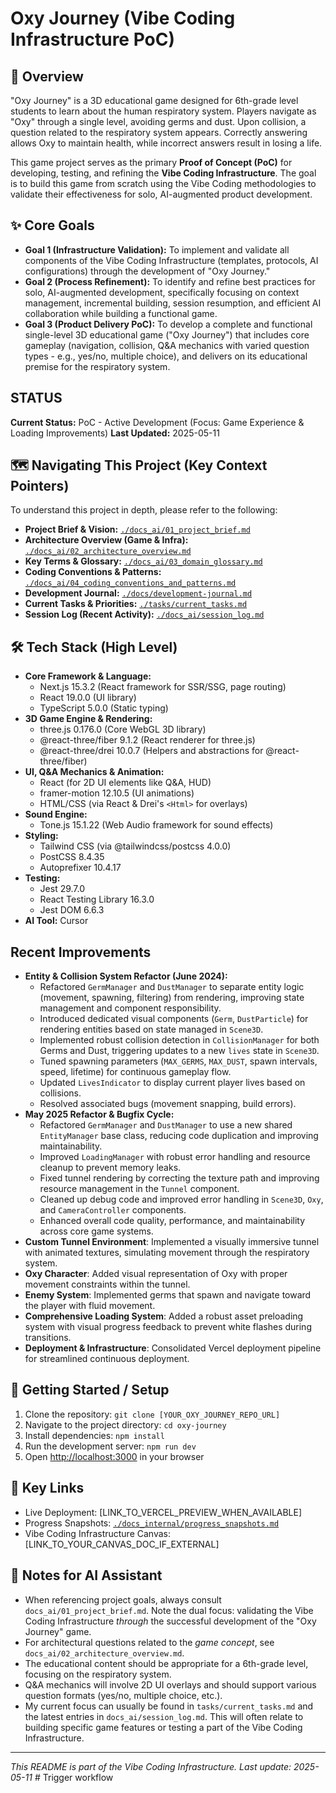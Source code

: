 # Oxy Journey (Vibe Coding Infrastructure PoC)

## 🚀 Overview

"Oxy Journey" is a 3D educational game designed for 6th-grade level students to learn about the human respiratory system. Players navigate as "Oxy" through a single level, avoiding germs and dust. Upon collision, a question related to the respiratory system appears. Correctly answering allows Oxy to maintain health, while incorrect answers result in losing a life.

This game project serves as the primary **Proof of Concept (PoC)** for developing, testing, and refining the **Vibe Coding Infrastructure**. The goal is to build this game from scratch using the Vibe Coding methodologies to validate their effectiveness for solo, AI-augmented product development.

## ✨ Core Goals

-   **Goal 1 (Infrastructure Validation):** To implement and validate all components of the Vibe Coding Infrastructure (templates, protocols, AI configurations) through the development of "Oxy Journey."
-   **Goal 2 (Process Refinement):** To identify and refine best practices for solo, AI-augmented development, specifically focusing on context management, incremental building, session resumption, and efficient AI collaboration while building a functional game.
-   **Goal 3 (Product Delivery PoC):** To develop a complete and functional single-level 3D educational game ("Oxy Journey") that includes core gameplay (navigation, collision, Q&A mechanics with varied question types - e.g., yes/no, multiple choice), and delivers on its educational premise for the respiratory system.

## STATUS

**Current Status:** PoC - Active Development (Focus: Game Experience & Loading Improvements)
**Last Updated:** 2025-05-11

## 🗺️ Navigating This Project (Key Context Pointers)

To understand this project in depth, please refer to the following:

-   **Project Brief & Vision:** [`./docs_ai/01_project_brief.md`](./docs_ai/01_project_brief.md)
-   **Architecture Overview (Game & Infra):** [`./docs_ai/02_architecture_overview.md`](./docs_ai/02_architecture_overview.md)
-   **Key Terms & Glossary:** [`./docs_ai/03_domain_glossary.md`](./docs_ai/03_domain_glossary.md)
-   **Coding Conventions & Patterns:** [`./docs_ai/04_coding_conventions_and_patterns.md`](./docs_ai/04_coding_conventions_and_patterns.md)
-   **Development Journal:** [`./docs/development-journal.md`](./docs/development-journal.md)
-   **Current Tasks & Priorities:** [`./tasks/current_tasks.md`](./tasks/current_tasks.md)
-   **Session Log (Recent Activity):** [`./docs_ai/session_log.md`](./docs_ai/session_log.md)

## 🛠️ Tech Stack (High Level)

-   **Core Framework & Language:**
    -   Next.js 15.3.2 (React framework for SSR/SSG, page routing)
    -   React 19.0.0 (UI library)
    -   TypeScript 5.0.0 (Static typing)
-   **3D Game Engine & Rendering:**
    -   three.js 0.176.0 (Core WebGL 3D library)
    -   @react-three/fiber 9.1.2 (React renderer for three.js)
    -   @react-three/drei 10.0.7 (Helpers and abstractions for @react-three/fiber)
-   **UI, Q&A Mechanics & Animation:**
    -   React (for 2D UI elements like Q&A, HUD)
    -   framer-motion 12.10.5 (UI animations)
    -   HTML/CSS (via React & Drei's `<Html>` for overlays)
-   **Sound Engine:**
    -   Tone.js 15.1.22 (Web Audio framework for sound effects)
-   **Styling:**
    -   Tailwind CSS (via @tailwindcss/postcss 4.0.0)
    -   PostCSS 8.4.35
    -   Autoprefixer 10.4.17
-   **Testing:**
    -   Jest 29.7.0
    -   React Testing Library 16.3.0
    -   Jest DOM 6.6.3
-   **AI Tool:** Cursor

## Recent Improvements

- **Entity & Collision System Refactor (June 2024):**
    - Refactored `GermManager` and `DustManager` to separate entity logic (movement, spawning, filtering) from rendering, improving state management and component responsibility.
    - Introduced dedicated visual components (`Germ`, `DustParticle`) for rendering entities based on state managed in `Scene3D`.
    - Implemented robust collision detection in `CollisionManager` for both Germs and Dust, triggering updates to a new `lives` state in `Scene3D`.
    - Tuned spawning parameters (`MAX_GERMS`, `MAX_DUST`, spawn intervals, speed, lifetime) for continuous gameplay flow.
    - Updated `LivesIndicator` to display current player lives based on collisions.
    - Resolved associated bugs (movement snapping, build errors).
- **May 2025 Refactor & Bugfix Cycle:**
    - Refactored `GermManager` and `DustManager` to use a new shared `EntityManager` base class, reducing code duplication and improving maintainability.
    - Improved `LoadingManager` with robust error handling and resource cleanup to prevent memory leaks.
    - Fixed tunnel rendering by correcting the texture path and improving resource management in the `Tunnel` component.
    - Cleaned up debug code and improved error handling in `Scene3D`, `Oxy`, and `CameraController` components.
    - Enhanced overall code quality, performance, and maintainability across core game systems.
- **Custom Tunnel Environment**: Implemented a visually immersive tunnel with animated textures, simulating movement through the respiratory system.
- **Oxy Character**: Added visual representation of Oxy with proper movement constraints within the tunnel.
- **Enemy System**: Implemented germs that spawn and navigate toward the player with fluid movement.
- **Comprehensive Loading System**: Added a robust asset preloading system with visual progress feedback to prevent white flashes during transitions.
- **Deployment & Infrastructure**: Consolidated Vercel deployment pipeline for streamlined continuous deployment.

## 🏁 Getting Started / Setup

1.  Clone the repository: `git clone [YOUR_OXY_JOURNEY_REPO_URL]`
2.  Navigate to the project directory: `cd oxy-journey`
3.  Install dependencies: `npm install`
4.  Run the development server: `npm run dev`
5.  Open [http://localhost:3000](http://localhost:3000) in your browser

## 🔗 Key Links

-   Live Deployment: [LINK_TO_VERCEL_PREVIEW_WHEN_AVAILABLE]
-   Progress Snapshots: [`./docs_internal/progress_snapshots.md`](./docs_internal/progress_snapshots.md)
-   Vibe Coding Infrastructure Canvas: [LINK_TO_YOUR_CANVAS_DOC_IF_EXTERNAL]

## 📝 Notes for AI Assistant

-   When referencing project goals, always consult `docs_ai/01_project_brief.md`. Note the dual focus: validating the Vibe Coding Infrastructure *through* the successful development of the "Oxy Journey" game.
-   For architectural questions related to the *game concept*, see `docs_ai/02_architecture_overview.md`. 
-   The educational content should be appropriate for a 6th-grade level, focusing on the respiratory system.
-   Q&A mechanics will involve 2D UI overlays and should support various question formats (yes/no, multiple choice, etc.).
-   My current focus can usually be found in `tasks/current_tasks.md` and the latest entries in `docs_ai/session_log.md`. This will often relate to building specific game features or testing a part of the Vibe Coding Infrastructure.

---
*This README is part of the Vibe Coding Infrastructure. Last update: 2025-05-11*
#   T r i g g e r   w o r k f l o w 
 
 